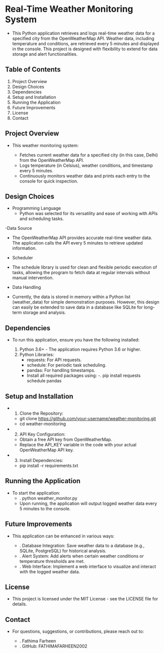 # Real-Time Weather Monitoring System
- This Python application retrieves and logs real-time weather data for a specified city from the OpenWeatherMap API. Weather data, including temperature and conditions, are retrieved every 5 minutes and displayed in the console. This project is designed with flexibility to extend for data storage and alert functionalities.

## Table of Contents
1. Project Overview
2. Design Choices
3. Dependencies
4. Setup and Installation
5. Running the Application
6. Future Improvements
7. License
8. Contact

   
## Project Overview
- This weather monitoring system:

  - Fetches current weather data for a specified city (in this case, Delhi) from the OpenWeatherMap API.
  - Logs temperature (in Celsius), weather conditions, and timestamp every 5 minutes.
  - Continuously monitors weather data and prints each entry to the console for quick inspection.
  
## Design Choices
 - Programming Language
   - Python was selected for its versatility and ease of working with APIs and scheduling tasks.

-Data Source
 - The OpenWeatherMap API provides accurate real-time weather data. The application calls the API every 5 minutes to retrieve updated information.

- Scheduler
 - The schedule library is used for clean and flexible periodic execution of tasks, allowing the program to fetch data at regular intervals without manual intervention.

- Data Handling
 - Currently, the data is stored in memory within a Python list (weather_data) for simple demonstration purposes. However, this design can easily be extended to save data in a database like SQLite for long-term storage and analysis.

## Dependencies
 - To run this application, ensure you have the following installed:

    1. Python 3.6+ - The application requires Python 3.6 or higher.
    2. Python Libraries:
       - requests: For API requests.
       - schedule: For periodic task scheduling.
       - pandas: For handling timestamps.
       - Install all required packages using:
         -. pip install requests schedule pandas


## Setup and Installation
 - 1. Clone the Repository:
    - git clone https://github.com/your-username/weather-monitoring.git
    - cd weather-monitoring
 - 2. API Key Configuration:
    - Obtain a free API key from OpenWeatherMap.
    - Replace the API_KEY variable in the code with your actual OpenWeatherMap API key.
 - 3. Install Dependencies:
    - pip install -r requirements.txt

## Running the Application
 - To start the application:
     - . python weather_monitor.py
      - Upon running, the application will output logged weather data every 5 minutes to the console.

## Future Improvements
- This application can be enhanced in various ways:

  - . Database Integration: Save weather data to a database (e.g., SQLite, PostgreSQL) for historical analysis.
  - . Alert System: Add alerts when certain weather conditions or temperature thresholds are met.
  - . Web Interface: Implement a web interface to visualize and interact with the logged weather data.

## License
 - This project is licensed under the MIT License - see the LICENSE file for details.

## Contact
 - For questions, suggestions, or contributions, please reach out to:

    - . Fathima Farheen  
    - . GitHub: FATHIMAFARHEEN2002
